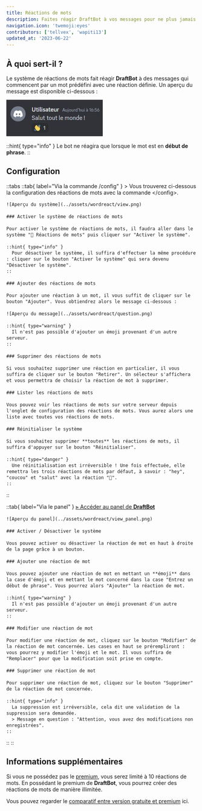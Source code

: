 ```yaml
---
title: Réactions de mots
description: Faites réagir DraftBot à vos messages pour ne plus jamais vous sentir seul.
navigation.icon: 'twemoji:eyes'
contributors: ['tellvex', 'wapiti13']
updated_at: '2023-06-22'
---
```


## À quoi sert-il ?

Le système de réactions de mots fait réagir **DraftBot** à des messages qui commencent par un mot prédéfini avec une réaction définie. Un aperçu du message est disponible ci-dessous :

![Aperçu du système](../assets/wordreact/view_wordreact.jpg)

::hint{ type="info" }
  Le bot ne réagira que lorsque le mot est en **début de phrase**.
::

## Configuration

::tabs
  ::tab{ label="Via la commande /config" }
    > Vous trouverez ci-dessous la configuration des réactions de mots avec la commande \</config>.

    ![Aperçu du système](../assets/wordreact/view.png)

    ### Activer le système de réactions de mots

    Pour activer le système de réactions de mots, il faudra aller dans le système "👀 Réactions de mots" puis cliquer sur "Activer le système".

    ::hint{ type="info" }
      Pour désactiver le système, il suffira d'effectuer la même procédure : cliquer sur le bouton "Activer le système" qui sera devenu "Désactiver le système".
    ::

    ### Ajouter des réactions de mots

    Pour ajouter une réaction à un mot, il vous suffit de cliquer sur le bouton "Ajouter". Vous obtiendrez alors le message ci-dessous :

    ![Aperçu du message](../assets/wordreact/question.png)

    ::hint{ type="warning" }
      Il n'est pas possible d'ajouter un émoji provenant d'un autre serveur.
    ::

    ### Supprimer des réactions de mots

    Si vous souhaitez supprimer une réaction en particulier, il vous suffira de cliquer sur le bouton "Retirer". Un sélecteur s'affichera et vous permettra de choisir la réaction de mot à supprimer.

    ### Lister les réactions de mots

    Vous pouvez voir les réactions de mots sur votre serveur depuis l'onglet de configuration des réactions de mots. Vous aurez alors une liste avec toutes vos réactions de mots.

    ### Réinitialiser le système

    Si vous souhaitez supprimer **toutes** les réactions de mots, il suffira d'appuyer sur le bouton "Réinitialiser".

    ::hint{ type="danger" }
      Une réinitialisation est irréversible ! Une fois effectuée, elle remettra les trois réactions de mots par défaut, à savoir : "hey", "coucou" et "salut" avec la réaction "👋".
    ::
  ::

  ::tab{ label="Via le panel" }
    [⫸ Accéder au panel de **DraftBot**](/dashboard/first/words-reactions)

    ![Aperçu du panel](../assets/wordreact/view_panel.png)

    ### Activer / Désactiver le système

    Vous pouvez activer ou désactiver la réaction de mot en haut à droite de la page grâce à un bouton.

    ### Ajouter une réaction de mot

    Vous pouvez ajouter une réaction de mot en mettant un **émoji** dans la case d'émoji et en mettant le mot concerné dans la case "Entrez un début de phrase". Vous pourrez alors "Ajouter" la réaction de mot.

    ::hint{ type="warning" }
      Il n'est pas possible d'ajouter un émoji provenant d'un autre serveur.
    ::

    ### Modifier une réaction de mot

    Pour modifier une réaction de mot, cliquez sur le bouton "Modifier" de la réaction de mot concernée. Les cases en haut se prérempliront : vous pourrez y modifier l'émoji et le mot. Il vous suffira de "Remplacer" pour que la modification soit prise en compte.

    ### Supprimer une réaction de mot

    Pour supprimer une réaction de mot, cliquez sur le bouton "Supprimer" de la réaction de mot concernée.

    ::hint{ type="info" }
      La suppression est irréversible, cela dit une validation de la suppression sera demandée.
      > Message en question : "Attention, vous avez des modifications non enregistrées".
    ::
  ::
::

## Informations supplémentaires

Si vous ne possédez pas le [premium](/premium), vous serez limité à 10 réactions de mots. En possédant le premium de **DraftBot**, vous pourrez créer des réactions de mots de manière illimitée.

Vous pouvez regarder le [comparatif entre version gratuite et premium](/premium#diff) ici.

